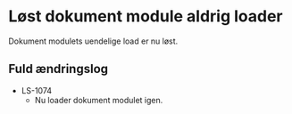 # Løst dokument module aldrig loader
Dokument modulets uendelige load er nu løst.

## Fuld ændringslog
- LS-1074
  - Nu loader dokument modulet igen.
